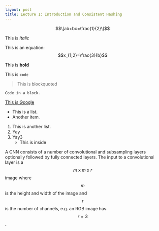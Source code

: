 ```yaml
---
layout: post
title: Lecture 1: Introduction and Consistent Hashing
---
```


$$\[ab+bc=\frac{1}{2}\]$$

This is *italic*

This is an equation:
$$x_{1,2}=\frac{3}{b}$$

This is **bold**

This is `code`

> This is blockquoted

```
Code in a block.
```

[This is Google](http://www.google.com)

* This is a list.
* Another item.

1. This is another list.
2. Yay
3. Yay3
    * This is inside

A CNN consists of a number of convolutional and subsampling layers optionally followed by fully connected layers.  The input to a convolutional layer is a $$m \text{ x } m \text{ x } r$$ image where $$m$$ is the height and width of the image and $$r$$ is the number of channels, e.g. an RGB image has $$r=3$$.
